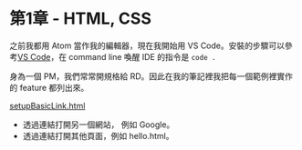 # 第1章 - HTML, CSS

之前我都用 Atom 當作我的編輯器，現在我開始用 VS Code。安裝的步驟可以參考[VS Code](https://code.visualstudio.com/docs/setup/mac)，在 command line 喚醒 IDE 的指令是 `code .`

身為一個 PM，我們常常開規格給 RD。因此在我的筆記裡我把每一個範例裡實作的 feature 都列出來。


[setupBasicLink.html](https://github.com/jeffrey1183/coding-notes/blob/master/My%20Practice/HTML/setupBasicLink.html)
* 透過連結打開另一個網站， 例如 Google。
* 透過連結打開其他頁面，例如 hello.html。
